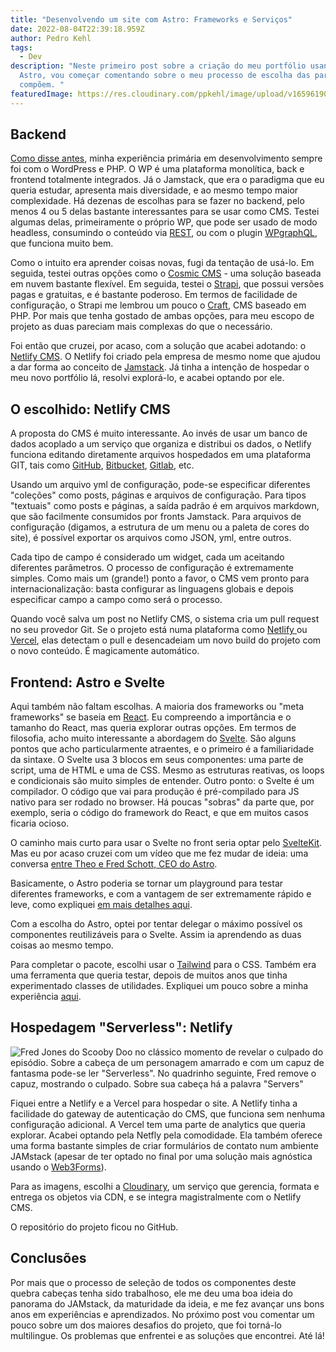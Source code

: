 ```yaml
---
title: "Desenvolvendo um site com Astro: Frameworks e Serviços"
date: 2022-08-04T22:39:18.959Z
author: Pedro Kehl
tags:
  - Dev
description: "Neste primeiro post sobre a criação do meu portfólio usando o
  Astro, vou começar comentando sobre o meu processo de escolha das partes que o
  compõem. "
featuredImage: https://res.cloudinary.com/ppkehl/image/upload/v1659619056/sample.jpg
---
```

## Backend

[Como disse antes](https://pedrokehl.net/pt/blog/wordpress-no-meu-passado-presente-e-futuro/), minha experiência primária em desenvolvimento sempre foi com o WordPress e PHP. O WP é uma plataforma monolítica, back e frontend totalmente integrados. Já o Jamstack, que era o paradigma que eu queria estudar, apresenta mais diversidade, e ao mesmo tempo maior complexidade. Há dezenas de escolhas para se fazer no backend, pelo menos 4 ou 5 delas bastante interessantes para se usar como CMS. Testei algumas delas, primeiramente o próprio WP, que pode ser usado de modo headless, consumindo o conteúdo via [REST](https://developer.wordpress.org/rest-api/), ou com o plugin [WPgraphQL](https://www.wpgraphql.com/), que funciona muito bem. 

Como o intuito era aprender coisas novas, fugi da tentação de usá-lo. Em seguida, testei outras opções como o [Cosmic CMS](https://www.cosmicjs.com/) - uma solução baseada em nuvem bastante flexível. Em seguida, testei o [Strapi](https://strapi.io/), que possui versões pagas e gratuitas, e é bastante poderoso. Em termos de facilidade de configuração, o Strapi me lembrou um pouco o [Craft](https://craftcms.com/), CMS baseado em PHP. Por mais que tenha gostado de ambas opções, para meu escopo de projeto as duas pareciam mais complexas do que o necessário.

Foi então que cruzei, por acaso, com a solução que acabei adotando: o [Netlify CMS](https://www.netlifycms.org/). O Netlify foi criado pela empresa de mesmo nome que ajudou a dar forma ao conceito de [Jamstack](https://jamstack.org/). Já tinha a intenção de hospedar o meu novo portfólio lá, resolvi explorá-lo, e acabei optando por ele.

## O escolhido: Netlify CMS

A proposta do CMS é muito interessante. Ao invés de usar um banco de dados acoplado a um serviço que organiza e distribui os dados, o Netlify funciona editando diretamente arquivos hospedados em uma plataforma GIT, tais como [GitHub](https://github.com/), [Bitbucket](https://bitbucket.org/), [Gitlab](https://about.gitlab.com/), etc. 

Usando um arquivo yml de configuração, pode-se especificar diferentes "coleções" como posts, páginas e arquivos de configuração. Para tipos "textuais" como posts e páginas, a saída padrão é em arquivos markdown, que são facilmente consumidos por fronts Jamstack. Para arquivos de configuração (digamos, a estrutura de um menu ou a paleta de cores do site), é possível exportar os arquivos como JSON, yml, entre outros.

Cada tipo de campo é considerado um widget, cada um aceitando diferentes parâmetros. O processo de configuração é extremamente simples. Como mais um (grande!) ponto a favor, o CMS vem pronto para internacionalização: basta configurar as linguagens globais e depois especificar campo a campo como será o processo.

Quando você salva um post no Netlify CMS, o sistema cria um pull request no seu provedor Git. Se o projeto está numa plataforma como [Netlify ](https://www.netlify.com/)ou [Vercel](https://vercel.com/), elas detectam o pull e desencadeiam um novo build do projeto com o novo conteúdo. É magicamente automático.

## Frontend: Astro e Svelte

Aqui também não faltam escolhas. A maioria dos frameworks ou "meta frameworks" se baseia em [React](https://pt-br.reactjs.org/). Eu compreendo a importância e o tamanho do React, mas queria explorar outras opções. Em termos de filosofia, acho muito interessante a abordagem do [Svelte](https://svelte.dev/). São alguns pontos que acho particularmente atraentes, e o primeiro é a familiaridade da sintaxe. O Svelte usa 3 blocos em seus componentes: uma parte de script, uma de HTML e uma de CSS. Mesmo as estruturas reativas, os loops e condicionais são muito simples de entender. Outro ponto: o Svelte é um compilador. O código que vai para produção é pré-compilado para JS nativo para ser rodado no browser. Há poucas "sobras" da parte que, por exemplo, seria o código do framework do React, e que em muitos casos ficaria ocioso. 

O caminho mais curto para usar o Svelte no front seria optar pelo [SvelteKit](https://kit.svelte.dev/). Mas eu por acaso cruzei com um vídeo que me fez mudar de ideia: uma conversa [entre Theo e Fred Schott, CEO do Astro](https://www.youtube.com/watch?v=fp3mYVoMN7w).

Basicamente, o Astro poderia se tornar um playground para testar diferentes frameworks, e com a vantagem de ser extremamente rápido e leve, como expliquei [em mais detalhes aqui](https://pedrokehl.net/pt/blog/astronomicamente-divertido/).

Com a escolha do Astro, optei por tentar delegar o máximo possível os componentes reutilizáveis para o Svelte. Assim ia aprendendo as duas coisas ao mesmo tempo.

Para completar o pacote, escolhi usar o [Tailwind](https://tailwindcss.com/) para o CSS. Também era uma ferramenta que queria testar, depois de muitos anos que tinha experimentado classes de utilidades. Expliquei um pouco sobre a minha experiência [aqui](https://pedrokehl.net/pt/blog/pensamentos-sobre-o-tailwind-e-classes-de-utilidades/).

## Hospedagem "Serverless": Netlify

![Fred Jones do Scooby Doo no clássico momento de revelar o culpado do episódio. Sobre a cabeça de um personagem amarrado e com um capuz de fantasma pode-se ler "Serverless". No quadrinho seguinte, Fred remove o capuz, mostrando o culpado. Sobre sua cabeça há a palavra "Servers"](https://res.cloudinary.com/ppkehl/image/upload/v1659653498/blog/Captura_de_tela_2022-08-04_195116_qk8zsg.jpg "Scooby Doo - Serverless")

Fiquei entre a Netlify e a Vercel para hospedar o site. A Netlify tinha a facilidade do gateway de autenticação do CMS, que funciona sem nenhuma configuração adicional. A Vercel tem uma parte de analytics que queria explorar. Acabei optando pela Netfly pela comodidade. Ela também oferece uma forma bastante simples de criar formulários de contato num ambiente JAMstack (apesar de ter optado no final por uma solução mais agnóstica usando o [Web3Forms](https://web3forms.com/)). 

Para as imagens, escolhi a [Cloudinary](https://cloudinary.com/), um serviço que gerencia, formata e entrega os objetos via CDN, e se integra magistralmente com o Netlify CMS.

O repositório do projeto ficou no GitHub.

## Conclusões

Por mais que o processo de seleção de todos os componentes deste quebra cabeças tenha sido trabalhoso, ele me deu uma boa ideia do panorama do JAMstack, da maturidade da ideia, e me fez avançar uns bons anos em experiências e aprendizados. No próximo post vou comentar um pouco sobre um dos maiores desafios do projeto, que foi torná-lo multilingue. Os problemas que enfrentei e as soluções que encontrei. Até lá!